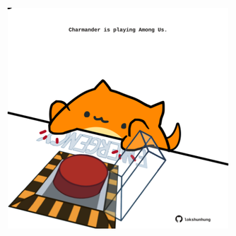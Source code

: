 <!-- built at 16/08/2021, 16:03:05 UTC -->
<p align="center">
  <img width="500" height="500" src="./ReadmeImage.svg">
</p>
